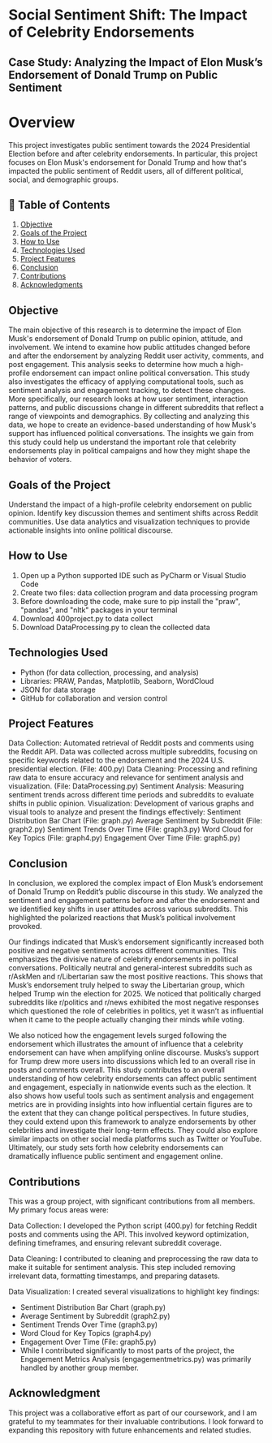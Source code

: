 # Social Sentiment Shift: The Impact of Celebrity Endorsements
## Case Study: Analyzing the Impact of Elon Musk’s Endorsement of Donald Trump on Public Sentiment


# Overview
This project investigates public sentiment towards the 2024 Presidential Election before and after celebrity endorsements. In particular, this project focuses on Elon Musk's endorsement for Donald Trump and how that's impacted the public sentiment of Reddit users, all of different political, social, and demographic groups.

## 📑 Table of Contents
1. [Objective](#objective)
2. [Goals of the Project](#GoalsoftheProject)
3. [How to Use](#HowtoUse)
4. [Technologies Used](#TechnologiesUsed)
5. [Project Features](#projectfeatures)
6. [Conclusion](#conclusion)
7. [Contributions](#contribution)
8. [Acknowledgments](#acknowledgments)



## Objective
The main objective of this research is to determine the impact of Elon Musk's endorsement of Donald Trump on public opinion, attitude, and involvement. We intend to examine how public attitudes changed before and after the endorsement by analyzing Reddit user activity, comments, and post engagement. This analysis seeks to determine how much a high-profile endorsement can impact online political conversation. This study also investigates the efficacy of applying computational tools, such as sentiment analysis and engagement tracking, to detect these changes.
More specifically, our research looks at how user sentiment, interaction patterns, and public discussions change in different subreddits that reflect a range of viewpoints and demographics. By collecting and analyzing this data, we hope to create an evidence-based understanding of how Musk's support has influenced political conversations. The insights we gain from this study could help us understand the important role that celebrity endorsements play in political campaigns and how they might shape the behavior of voters.

## Goals of the Project
Understand the impact of a high-profile celebrity endorsement on public opinion.
Identify key discussion themes and sentiment shifts across Reddit communities.
Use data analytics and visualization techniques to provide actionable insights into online political discourse.

## How to Use
1. Open up a Python supported IDE such as PyCharm or Visual Studio Code
2. Create two files: data collection program and data processing program
3. Before downloading the code, make sure to pip install the "praw", "pandas", and "nltk" packages in your terminal
4. Download 400project.py to data collect
5. Download DataProcessing.py to clean the collected data

## Technologies Used
- Python (for data collection, processing, and analysis)
- Libraries: PRAW, Pandas, Matplotlib, Seaborn, WordCloud
- JSON for data storage
- GitHub for collaboration and version control

## Project Features
Data Collection: Automated retrieval of Reddit posts and comments using the Reddit API. Data was collected across multiple subreddits, focusing on specific keywords related to the endorsement and the 2024 U.S. presidential election. (File: 400.py)
Data Cleaning: Processing and refining raw data to ensure accuracy and relevance for sentiment analysis and visualization. (File: DataProcessing.py)
Sentiment Analysis: Measuring sentiment trends across different time periods and subreddits to evaluate shifts in public opinion.
Visualization: Development of various graphs and visual tools to analyze and present the findings effectively:
Sentiment Distribution Bar Chart (File: graph.py)
Average Sentiment by Subreddit (File: graph2.py)
Sentiment Trends Over Time (File: graph3.py)
Word Cloud for Key Topics (File: graph4.py)
Engagement Over Time (File: graph5.py)

## Conclusion

In conclusion, we explored the complex impact of Elon Musk’s endorsement of Donald Trump on Reddit’s public discourse in this study. We analyzed the sentiment and engagement patterns before and after the endorsement and we identified key shifts in user attitudes across various subreddits. This highlighted the polarized reactions that Musk’s political involvement provoked.

Our findings indicated that Musk’s endorsement significantly increased both positive and negative sentiments across different communities. This emphasizes the divisive nature of celebrity endorsements in political conversations. Politically neutral and general-interest subreddits such as r/AskMen and r/Libertarian saw the most positive reactions. This shows that Musk’s endorsement truly helped to sway the Libertarian group, which helped Trump win the election for 2025. We noticed that politically charged subreddits like r/politics and r/news exhibited the most negative responses which questioned the role of celebrities in politics, yet it wasn’t as influential when it came to the people actually changing their minds while voting. 

We also noticed how the engagement levels surged following the endorsement which illustrates the amount of influence that a celebrity endorsement can have when amplifying online discourse. Musks’s support for Trump drew more users into discussions which led to an overall rise in posts and comments overall. This study contributes to an overall understanding of how celebrity endorsements can affect public sentiment and engagement, especially in nationwide events such as the election. It also shows how useful tools such as sentiment analysis and engagement metrics are in providing insights into how influential certain figures are to the extent that they can change political perspectives. In future studies, they could extend upon this framework to analyze endorsements by other celebrities and investigate their long-term effects. They could also explore similar impacts on other social media platforms such as Twitter or YouTube. Ultimately, our study sets forth how celebrity endorsements can dramatically influence public sentiment and engagement online.


## Contributions
This was a group project, with significant contributions from all members. My primary focus areas were:

Data Collection: I developed the Python script (400.py) for fetching Reddit posts and comments using the API. This involved keyword optimization, defining timeframes, and ensuring relevant subreddit coverage.

Data Cleaning: I contributed to cleaning and preprocessing the raw data to make it suitable for sentiment analysis. This step included removing irrelevant data, formatting timestamps, and preparing datasets.

Data Visualization: I created several visualizations to highlight key findings:

- Sentiment Distribution Bar Chart (graph.py)
- Average Sentiment by Subreddit (graph2.py)
- Sentiment Trends Over Time (graph3.py)
- Word Cloud for Key Topics (graph4.py)
- Engagement Over Time (File: graph5.py)
- While I contributed significantly to most parts of the project, the Engagement Metrics Analysis (engagementmetrics.py) was primarily handled by another 
 group member.

## Acknowledgment
This project was a collaborative effort as part of our coursework, and I am grateful to my teammates for their invaluable contributions. I look forward to expanding this repository with future enhancements and related studies.

